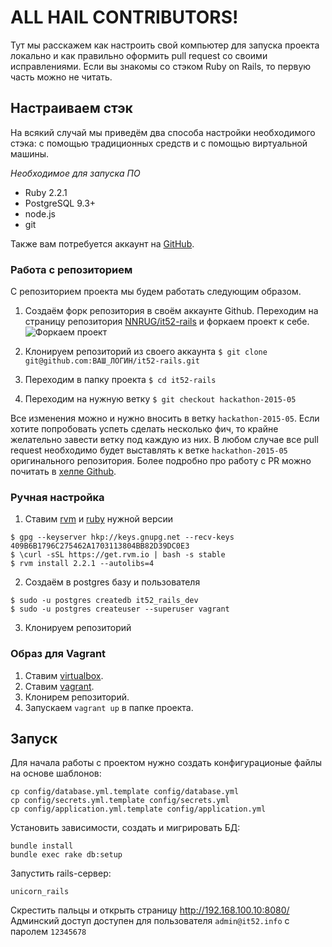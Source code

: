 # ALL HAIL CONTRIBUTORS!

Тут мы расскажем как настроить свой компьютер для запуска проекта локально и как правильно оформить pull request со своими исправлениями.
Если вы знакомы со стэком Ruby on Rails, то первую часть можно не читать.

## Настраиваем стэк

На всякий случай мы приведём два способа настройки необходимого стэка: с помощью традиционных средств и с помощью виртуальной машины.

*Необходимое для запуска ПО*

* Ruby 2.2.1
* PostgreSQL 9.3+
* node.js
* git

Также вам потребуется аккаунт на [GitHub](https://github.com).

### Работа с репозиторием

С репозиторием проекта мы будем работать следующим образом.

1. Создаём форк репозитория в своём аккаунте Github.
Переходим на страницу репозитория [NNRUG/it52-rails](https://github.com/NNRUG/it52-rails) и форкаем проект к себе.
![Форкаем проект](http://take.ms/UOfFV)

2. Клонируем репозиторий из своего аккаунта
`$ git clone git@github.com:ВАШ_ЛОГИН/it52-rails.git`

3. Переходим в папку проекта
`$ cd it52-rails`

4. Переходим на нужную ветку
`$ git checkout hackathon-2015-05`

Все изменения можно и нужно вносить в ветку `hackathon-2015-05`. Если хотите попробовать успеть сделать несколько фич, то крайне желательно завести ветку под каждую из них.
В любом случае все pull request необходимо будет выставлять к ветке `hackathon-2015-05` оригинального репозитория. Более подробно про работу с PR можно почитать в [хелпе Github](https://help.github.com/articles/using-pull-requests/).

### Ручная настройка

1. Ставим [rvm](https://rvm.io/) и [ruby](http://www.ruby-lang.org/en/) нужной версии
```
$ gpg --keyserver hkp://keys.gnupg.net --recv-keys 409B6B1796C275462A1703113804BB82D39DC0E3
$ \curl -sSL https://get.rvm.io | bash -s stable
$ rvm install 2.2.1 --autolibs=4
```
2. Создаём в postgres базу и пользователя
```
$ sudo -u postgres createdb it52_rails_dev
$ sudo -u postgres createuser --superuser vagrant
```
3. Клонируем репозиторий

### Образ для Vagrant

1. Ставим [virtualbox](https://www.virtualbox.org/wiki/Downloads).
2. Ставим [vagrant](https://www.vagrantup.com/downloads.html).
3. Клонирем репозиторий.
4. Запускаем `vagrant up` в папке проекта.

## Запуск

Для начала работы с проектом нужно создать конфигурационые файлы на основе шаблонов:

    cp config/database.yml.template config/database.yml
    cp config/secrets.yml.template config/secrets.yml
    cp config/application.yml.template config/application.yml

Установить зависимости, создать и мигрировать БД:

    bundle install
    bundle exec rake db:setup

Запустить rails-сервер:

    unicorn_rails

Скрестить пальцы и открыть страницу http://192.168.100.10:8080/
Админский доступ доступен для пользователя `admin@it52.info` с паролем `12345678`
